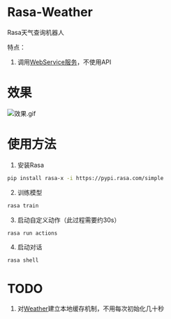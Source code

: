 # Rasa-Weather
Rasa天气查询机器人

特点：
1. 调用[WebService服务](http://www.webxml.com.cn/zh_cn/web_services.aspx)，不使用API


# 效果
![效果.gif](https://s1.ax1x.com/2020/06/11/tblRne.gif)

# 使用方法
1. 安装Rasa
```bash
pip install rasa-x -i https://pypi.rasa.com/simple
```
2. 训练模型
```bash
rasa train
```
3. 启动自定义动作（此过程需要约30s）
```bash
rasa run actions
```
4. 启动对话
```bash
rasa shell
```

# TODO
1. 对[Weather](https://github.com/vba34520/Weather)建立本地缓存机制，不用每次初始化几十秒